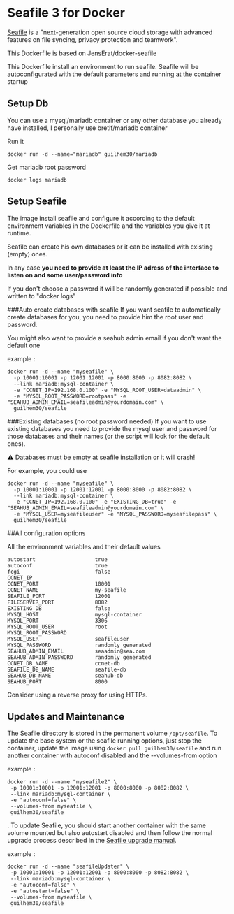 # Seafile 3 for Docker

[Seafile](http://www.seafile.com/) is a "next-generation open source cloud storage
with advanced features on file syncing, privacy protection and teamwork".

This Dockerfile is based on JensErat/docker-seafile

This Dockerfile install an environment to run seafile.
Seafile will be autoconfigurated with the default parameters and running at the container startup

## Setup Db
You can use a mysql/mariadb container or any other database you already have installed, I personally use bretif/mariadb container

Run it

    docker run -d --name="mariadb" guilhem30/mariadb

Get mariadb root password

    docker logs mariadb 

## Setup Seafile

The image install seafile and configure it according to the default environment variables in the Dockerfile and the variables you give it at runtime. 

Seafile can create his own databases or it can be installed with existing (empty) ones.

In any case **you need to provide at least the IP adress of the interface to listen on and some user/password info**

If you don't choose a password it will be randomly generated if possible and written to "docker logs"

###Auto create databases with seafile
If you want seafile to automatically create databases for you, you need to provide him the root user and password.

You might also want to provide a seahub admin email if you don't want the default one

example :

    docker run -d --name "myseafile" \
      -p 10001:10001 -p 12001:12001 -p 8000:8000 -p 8082:8082 \
      --link mariadb:mysql-container \
      -e "CCNET_IP=192.168.0.100" -e "MYSQL_ROOT_USER=dataadmin" \ 
      -e "MYSQL_ROOT_PASSWORD=rootpass" -e "SEAHUB_ADMIN_EMAIL=seafileadmin@yourdomain.com" \
      guilhem30/seafile 
      

###Existing databases (no root password needed)
If you want to use existing databases you need to provide the mysql user and password for those databases and their names (or the script will look for the default ones).

:warning: Databases must be empty at seafile installation or it will crash!

For example, you could use

    docker run -d --name "myseafile" \
      -p 10001:10001 -p 12001:12001 -p 8000:8000 -p 8082:8082 \
      --link mariadb:mysql-container \
      -e "CCNET_IP=192.168.0.100" -e "EXISTING_DB=true" -e "SEAHUB_ADMIN_EMAIL=seafileadmin@yourdomain.com" \
      -e "MYSQL_USER=myseafileuser" -e "MYSQL_PASSWORD=myseafilepass" \
      guilhem30/seafile   
      
##All configuration options      

All the environment variables and their default values

    autostart					true
    autoconf					true
    fcgi						false
    CCNET_IP
    CCNET_PORT					10001
    CCNET_NAME 			    	my-seafile
    SEAFILE_PORT				12001
    FILESERVER_PORT			    8082
    EXISTING_DB 				false
    MYSQL_HOST 		    		mysql-container
    MYSQL_PORT 			    	3306
    MYSQL_ROOT_USER 			root
    MYSQL_ROOT_PASSWORD
    MYSQL_USER 			    	seafileuser
    MYSQL_PASSWORD 		    	randomly generated
    SEAHUB_ADMIN_EMAIL 	    	seaadmin@sea.com
    SEAHUB_ADMIN_PASSWORD   	randomly generated
    CCNET_DB_NAME 		    	ccnet-db
    SEAFILE_DB_NAME 			seafile-db
    SEAHUB_DB_NAME		    	seahub-db
    SEAHUB_PORT 				8000


Consider using a reverse proxy for using HTTPs.


## Updates and Maintenance

The Seafile directory is stored in the permanent volume `/opt/seafile`. To update the base system or the seafile running options, just stop the container, update the image using `docker pull guilhem30/seafile` and run another container with autoconf disabled and the --volumes-from option

example :

    docker run -d --name "myseafile2" \
     -p 10001:10001 -p 12001:12001 -p 8000:8000 -p 8082:8082 \
     --link mariadb:mysql-container \ 
     -e "autoconf=false" \
     --volumes-from myseafile \
     guilhem30/seafile   

. To update Seafile, you should start another container with the same volume mounted but also autostart disabled and then follow the normal upgrade process described in the [Seafile upgrade manual](http://manual.seafile.com/deploy/upgrade.html). 

example :

    docker run -d --name "seafileUpdater" \
     -p 10001:10001 -p 12001:12001 -p 8000:8000 -p 8082:8082 \
     --link mariadb:mysql-container \ 
     -e "autoconf=false" \
     -e "autostart=false" \
     --volumes-from myseafile \
     guilhem30/seafile   
